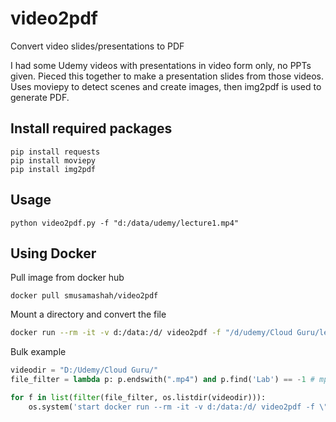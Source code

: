 # video2pdf
Convert video slides/presentations to PDF

I had some Udemy videos with presentations in video form only, no PPTs given. Pieced this together to make a presentation slides from those videos. Uses moviepy to detect scenes and create images, then img2pdf is used to generate PDF.

## Install required packages

```
pip install requests
pip install moviepy
pip install img2pdf
```

## Usage

```
python video2pdf.py -f "d:/data/udemy/lecture1.mp4"
```

## Using Docker

Pull image from docker hub

```
docker pull smusamashah/video2pdf
```

Mount a directory and convert the file

```bash
docker run --rm -it -v d:/data:/d/ video2pdf -f "/d/udemy/Cloud Guru/lecture1.mp4"
```

Bulk example

```python
videodir = "D:/Udemy/Cloud Guru/"
file_filter = lambda p: p.endswith(".mp4") and p.find('Lab') == -1 # mp4 videos which do not contain the word 'Lab'

for f in list(filter(file_filter, os.listdir(videodir))):
    os.system('start docker run --rm -it -v d:/data:/d/ video2pdf -f \"/d/udemy/Cloud Guru/'+f+'"')
```
